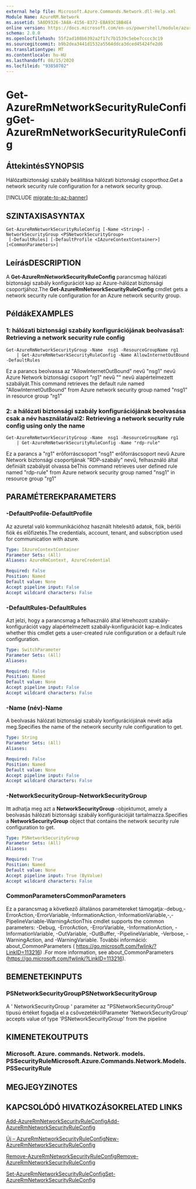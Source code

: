 ```yaml
---
external help file: Microsoft.Azure.Commands.Network.dll-Help.xml
Module Name: AzureRM.Network
ms.assetid: 5A0D9326-3A8A-4156-8372-EBA93C1BB4E4
online version: https://docs.microsoft.com/en-us/powershell/module/azurerm.network/get-azurermnetworksecurityruleconfig
schema: 2.0.0
ms.openlocfilehash: 55f2ad108b6392a2f17c7b1539c5ebe7cccc3c19
ms.sourcegitcommit: b9b2dea3441d1532a5564ddca3dced45424fe2d6
ms.translationtype: MT
ms.contentlocale: hu-HU
ms.lasthandoff: 08/15/2020
ms.locfileid: "93850702"
---
```

# <span data-ttu-id="9cfe9-101">Get-AzureRmNetworkSecurityRuleConfig</span><span class="sxs-lookup"><span data-stu-id="9cfe9-101">Get-AzureRmNetworkSecurityRuleConfig</span></span>

## <span data-ttu-id="9cfe9-102">Áttekintés</span><span class="sxs-lookup"><span data-stu-id="9cfe9-102">SYNOPSIS</span></span>
<span data-ttu-id="9cfe9-103">Hálózatbiztonsági szabály beállítása hálózati biztonsági csoporthoz.</span><span class="sxs-lookup"><span data-stu-id="9cfe9-103">Get a network security rule configuration for a network security group.</span></span>

[!INCLUDE [migrate-to-az-banner](../../includes/migrate-to-az-banner.md)]

## <span data-ttu-id="9cfe9-104">SZINTAXISA</span><span class="sxs-lookup"><span data-stu-id="9cfe9-104">SYNTAX</span></span>

```
Get-AzureRmNetworkSecurityRuleConfig [-Name <String>] -NetworkSecurityGroup <PSNetworkSecurityGroup>
 [-DefaultRules] [-DefaultProfile <IAzureContextContainer>] [<CommonParameters>]
```

## <span data-ttu-id="9cfe9-105">Leírás</span><span class="sxs-lookup"><span data-stu-id="9cfe9-105">DESCRIPTION</span></span>
<span data-ttu-id="9cfe9-106">A **Get-AzureRmNetworkSecurityRuleConfig** parancsmag hálózati biztonsági szabály konfigurációt kap az Azure-hálózat biztonsági csoportjához.</span><span class="sxs-lookup"><span data-stu-id="9cfe9-106">The **Get-AzureRmNetworkSecurityRuleConfig** cmdlet gets a network security rule configuration for an Azure network security group.</span></span>

## <span data-ttu-id="9cfe9-107">Példák</span><span class="sxs-lookup"><span data-stu-id="9cfe9-107">EXAMPLES</span></span>

### <span data-ttu-id="9cfe9-108">1: hálózati biztonsági szabály konfigurációjának beolvasása</span><span class="sxs-lookup"><span data-stu-id="9cfe9-108">1: Retrieving a network security rule config</span></span>
```
Get-AzureRmNetworkSecurityGroup -Name  nsg1 -ResourceGroupName rg1 
    | Get-AzureRmNetworkSecurityRuleConfig -Name AllowInternetOutBound -DefaultRules
```

<span data-ttu-id="9cfe9-109">Ez a parancs beolvassa az "AllowInternetOutBound" nevű "nsg1" nevű Azure Network biztonsági csoport "rg1" nevű "" nevű alapértelmezett szabályát.</span><span class="sxs-lookup"><span data-stu-id="9cfe9-109">This command retrieves the default rule named "AllowInternetOutBound" from Azure network security group named "nsg1" in resource group "rg1"</span></span>

### <span data-ttu-id="9cfe9-110">2: a hálózati biztonsági szabály konfigurációjának beolvasása csak a név használatával</span><span class="sxs-lookup"><span data-stu-id="9cfe9-110">2: Retrieving a network security rule config using only the name</span></span>
```
Get-AzureRmNetworkSecurityGroup -Name  nsg1 -ResourceGroupName rg1 
    | Get-AzureRmNetworkSecurityRuleConfig -Name "rdp-rule"
```

<span data-ttu-id="9cfe9-111">Ez a parancs a "rg1" erőforráscsoport "nsg1" erőforráscsoport nevű Azure Network biztonsági csoportjának "RDP-szabály" nevű, felhasználó által definiált szabályát olvassa be</span><span class="sxs-lookup"><span data-stu-id="9cfe9-111">This command retrieves user defined rule named "rdp-rule" from Azure network security group named "nsg1" in resource group "rg1"</span></span>

## <span data-ttu-id="9cfe9-112">PARAMÉTEREK</span><span class="sxs-lookup"><span data-stu-id="9cfe9-112">PARAMETERS</span></span>

### <span data-ttu-id="9cfe9-113">-DefaultProfile</span><span class="sxs-lookup"><span data-stu-id="9cfe9-113">-DefaultProfile</span></span>
<span data-ttu-id="9cfe9-114">Az azuretal való kommunikációhoz használt hitelesítő adatok, fiók, bérlői fiók és előfizetés.</span><span class="sxs-lookup"><span data-stu-id="9cfe9-114">The credentials, account, tenant, and subscription used for communication with azure.</span></span>

```yaml
Type: IAzureContextContainer
Parameter Sets: (All)
Aliases: AzureRmContext, AzureCredential

Required: False
Position: Named
Default value: None
Accept pipeline input: False
Accept wildcard characters: False
```

### <span data-ttu-id="9cfe9-115">-DefaultRules</span><span class="sxs-lookup"><span data-stu-id="9cfe9-115">-DefaultRules</span></span>
<span data-ttu-id="9cfe9-116">Azt jelzi, hogy a parancsmag a felhasználó által létrehozott szabály-konfigurációt vagy alapértelmezett szabály-konfigurációt kap-e.</span><span class="sxs-lookup"><span data-stu-id="9cfe9-116">Indicates whether this cmdlet gets a user-created rule configuration or a default rule configuration.</span></span>

```yaml
Type: SwitchParameter
Parameter Sets: (All)
Aliases: 

Required: False
Position: Named
Default value: None
Accept pipeline input: False
Accept wildcard characters: False
```

### <span data-ttu-id="9cfe9-117">-Name (név)</span><span class="sxs-lookup"><span data-stu-id="9cfe9-117">-Name</span></span>
<span data-ttu-id="9cfe9-118">A beolvasás hálózati biztonsági szabály konfigurációjának nevét adja meg.</span><span class="sxs-lookup"><span data-stu-id="9cfe9-118">Specifies the name of the network security rule configuration to get.</span></span>

```yaml
Type: String
Parameter Sets: (All)
Aliases: 

Required: False
Position: Named
Default value: None
Accept pipeline input: False
Accept wildcard characters: False
```

### <span data-ttu-id="9cfe9-119">-NetworkSecurityGroup</span><span class="sxs-lookup"><span data-stu-id="9cfe9-119">-NetworkSecurityGroup</span></span>
<span data-ttu-id="9cfe9-120">Itt adhatja meg azt a **NetworkSecurityGroup** -objektumot, amely a beolvasás hálózati biztonsági szabály konfigurációját tartalmazza.</span><span class="sxs-lookup"><span data-stu-id="9cfe9-120">Specifies a **NetworkSecurityGroup** object that contains the network security rule configuration to get.</span></span>

```yaml
Type: PSNetworkSecurityGroup
Parameter Sets: (All)
Aliases: 

Required: True
Position: Named
Default value: None
Accept pipeline input: True (ByValue)
Accept wildcard characters: False
```

### <span data-ttu-id="9cfe9-121">CommonParameters</span><span class="sxs-lookup"><span data-stu-id="9cfe9-121">CommonParameters</span></span>
<span data-ttu-id="9cfe9-122">Ez a parancsmag a következő általános paramétereket támogatja:-debug,-ErrorAction,-ErrorVariable,-InformationAction,-InformationVariable,-,-PipelineVariable-WarningAction</span><span class="sxs-lookup"><span data-stu-id="9cfe9-122">This cmdlet supports the common parameters: -Debug, -ErrorAction, -ErrorVariable, -InformationAction, -InformationVariable, -OutVariable, -OutBuffer, -PipelineVariable, -Verbose, -WarningAction, and -WarningVariable.</span></span> <span data-ttu-id="9cfe9-123">További információ: about_CommonParameters ( https://go.microsoft.com/fwlink/?LinkID=113216) .</span><span class="sxs-lookup"><span data-stu-id="9cfe9-123">For more information, see about_CommonParameters (https://go.microsoft.com/fwlink/?LinkID=113216).</span></span>

## <span data-ttu-id="9cfe9-124">BEMENETEK</span><span class="sxs-lookup"><span data-stu-id="9cfe9-124">INPUTS</span></span>

### <span data-ttu-id="9cfe9-125">PSNetworkSecurityGroup</span><span class="sxs-lookup"><span data-stu-id="9cfe9-125">PSNetworkSecurityGroup</span></span>
<span data-ttu-id="9cfe9-126">A ' NetworkSecurityGroup ' paraméter az "PSNetworkSecurityGroup" típusú értéket fogadja el a csővezetékről</span><span class="sxs-lookup"><span data-stu-id="9cfe9-126">Parameter 'NetworkSecurityGroup' accepts value of type 'PSNetworkSecurityGroup' from the pipeline</span></span>

## <span data-ttu-id="9cfe9-127">KIMENETEK</span><span class="sxs-lookup"><span data-stu-id="9cfe9-127">OUTPUTS</span></span>

### <span data-ttu-id="9cfe9-128">Microsoft. Azure. commands. Network. models. PSSecurityRule</span><span class="sxs-lookup"><span data-stu-id="9cfe9-128">Microsoft.Azure.Commands.Network.Models.PSSecurityRule</span></span>

## <span data-ttu-id="9cfe9-129">MEGJEGYZI</span><span class="sxs-lookup"><span data-stu-id="9cfe9-129">NOTES</span></span>

## <span data-ttu-id="9cfe9-130">KAPCSOLÓDÓ HIVATKOZÁSOK</span><span class="sxs-lookup"><span data-stu-id="9cfe9-130">RELATED LINKS</span></span>

[<span data-ttu-id="9cfe9-131">Add-AzureRmNetworkSecurityRuleConfig</span><span class="sxs-lookup"><span data-stu-id="9cfe9-131">Add-AzureRmNetworkSecurityRuleConfig</span></span>](./Add-AzureRmNetworkSecurityRuleConfig.md)

[<span data-ttu-id="9cfe9-132">Új – AzureRmNetworkSecurityRuleConfig</span><span class="sxs-lookup"><span data-stu-id="9cfe9-132">New-AzureRmNetworkSecurityRuleConfig</span></span>](./New-AzureRmNetworkSecurityRuleConfig.md)

[<span data-ttu-id="9cfe9-133">Remove-AzureRmNetworkSecurityRuleConfig</span><span class="sxs-lookup"><span data-stu-id="9cfe9-133">Remove-AzureRmNetworkSecurityRuleConfig</span></span>](./Remove-AzureRmNetworkSecurityRuleConfig.md)

[<span data-ttu-id="9cfe9-134">Set-AzureRmNetworkSecurityRuleConfig</span><span class="sxs-lookup"><span data-stu-id="9cfe9-134">Set-AzureRmNetworkSecurityRuleConfig</span></span>](./Set-AzureRmNetworkSecurityRuleConfig.md)


